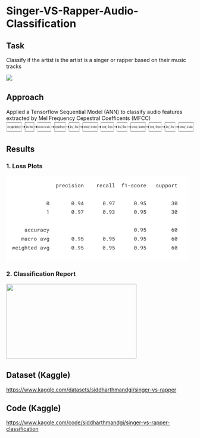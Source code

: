 # Singer-VS-Rapper-Audio-Classification
## Task
Classify if the artist is the artist is a singer or rapper based on their music tracks

<img src = "https://user-images.githubusercontent.com/38179155/178373182-1eb70309-98bc-4269-97ac-17d8981ba721.png" height="300">


## Approach
Applied a Tensorflow Sequential Model (ANN) to classify audio features extracted by Mel Frequency Cepestral Coefficents (MFCC) </br>
<img src = "https://github.com/siddh30/Singer-VS-Rapper-Audio-Classification/blob/main/model_net.png" height="30" width="7000">

## Results

### 1. Loss Plots
<img src = "https://github.com/siddh30/Singer-VS-Rapper-Audio-Classification/blob/main/results.png">

### 2. Classification Report
<img src = "https://www.kaggleusercontent.com/kf/100518810/eyJhbGciOiJkaXIiLCJlbmMiOiJBMTI4Q0JDLUhTMjU2In0..zCWxnYZfx16H6JvmO7WAuA.lmu13ytvrE1NgefWTKZgly6RvaZOVTg1DbFIzxvfuL4C8wwC-vJQi4MmDcxBjAcxVPLrUge_Vt15BJuJ34Hzgtqz8oYbrJxGhzQO0I9w3U5drJ7aFCPdpUaMAcY_snLg--ccNCk4Ux3mHXX2i4S-8FW_L9ybpdEcUYsU5OPEYI42dtccpCJWXGlxs0y5kt8HuMEIjkJmEhwIg9y4j_RP3zfUHnAeCcvDDscugNwlIESr6Ww5BHpYPCFiYxzxkAfm2hUDy2gFhSvmO73zsXd9IPOsuzLhubzkS13RXqtqwkZz7PbBnK835LPMxDE8aOnR1NkXedi-bSMTAsMltU0cieObIR_QEvpc8LAsyB0CC3Ough6qPL7NRBAGueuA9byLUCcXMSj6mxOTu9csMVUFJWCKoWi22JH0L2WQaYbB7OAV1d33f2hNd1vG2fZA9i3_dVSr740IEatg2NONoOphzwGtWmMmHuMdLmHJrROMQfHd4vkCUhBRJrpwjlmM3je7s4eI9emwiQNvT4KtR9_NUIwSfEu1DsdnjFNiAdlceTqUbUacx8J77sKG3no_3W0PGpmEgQRfv3TpHiFfeiKDvZwQKoq0PbcXlZO57uGkavPy_kWUi3r1QQ-wQw8PVR4Emwix79WvAR9iul8txqlNSYzxgTWWd0HZPifKI0trhG6kYOxhJKCkSCpgHMy1RDV-.KJW84oF-69Jbog8MNypvgQ/__results___files/__results___43_0.png" height="200" width="350"> 


## Dataset (Kaggle)
https://www.kaggle.com/datasets/siddharthmandgi/singer-vs-rapper

## Code (Kaggle)
https://www.kaggle.com/code/siddharthmandgi/singer-vs-rapper-classification
